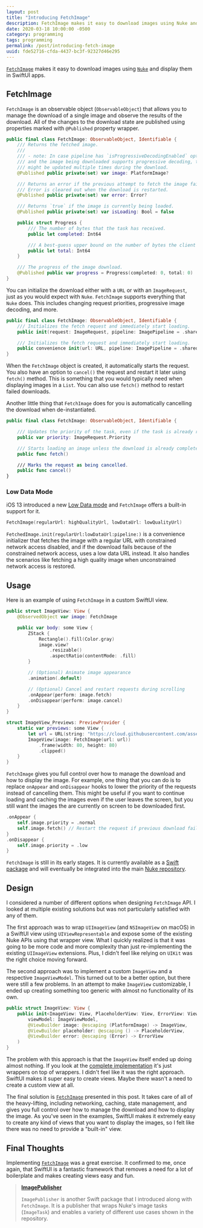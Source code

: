 ```yaml
---
layout: post
title: "Introducing FetchImage"
description: FetchImage makes it easy to download images using Nuke and display them in SwiftUI apps
date: 2020-03-18 10:00:00 -0500
category: programming
tags: programming
permalink: /post/introducing-fetch-image
uuid: fde52716-cfda-4437-bc3f-92327d46e295
---
```


[`FetchImage`](https://github.com/kean/FetchImage) makes it easy to download images using [`Nuke`](https://github.com/kean/Nuke) and display them in SwiftUI apps.

## FetchImage

`FetchImage` is an observable object (`ObservableObject`) that allows you to manage the download of a single image and observe the results of the download. All of the changes to the download state are published using properties marked with `@Published` property wrapper.

```swift
public final class FetchImage: ObservableObject, Identifiable {
    /// Returns the fetched image.
    ///
    /// - note: In case pipeline has `isProgressiveDecodingEnabled` option enabled
    /// and the image being downloaded supports progressive decoding, the `image`
    /// might be updated multiple times during the download.
    @Published public private(set) var image: PlatformImage?

    /// Returns an error if the previous attempt to fetch the image failed with an error.
    /// Error is cleared out when the download is restarted.
    @Published public private(set) var error: Error?

    /// Returns `true` if the image is currently being loaded.
    @Published public private(set) var isLoading: Bool = false

    public struct Progress {
        /// The number of bytes that the task has received.
        public let completed: Int64

        /// A best-guess upper bound on the number of bytes the client expects to send.
        public let total: Int64
    }

    /// The progress of the image download.
    @Published public var progress = Progress(completed: 0, total: 0)
}
```

You can initialize the download either with a `URL` or with an `ImageRequest`, just as you would expect with `Nuke`. `FetchImage` supports everything that `Nuke` does. This includes changing request priorities, progressive image decoding, and more.

```swift
public final class FetchImage: ObservableObject, Identifiable {
    /// Initializes the fetch request and immediately start loading.
    public init(request: ImageRequest, pipeline: ImagePipeline = .shared)

    /// Initializes the fetch request and immediately start loading.
    public convenience init(url: URL, pipeline: ImagePipeline = .shared)
}
```

When the `FetchImage` object is created, it automatically starts the request. You also have an option to `cancel()` the request and restart it later using `fetch()` method. This is something that you would typically need when displaying images in a `List`. You can also use `fetch()` method to restart failed downloads.

Another little thing that `FetchImage` does for you is automatically cancelling the download when de-instantiated.

```swift
public final class FetchImage: ObservableObject, Identifiable {

    /// Updates the priority of the task, even if the task is already running.
    public var priority: ImageRequest.Priority

	/// Starts loading an image unless the download is already completed successfully.
    public func fetch()

    /// Marks the request as being cancelled.
    public func cancel()
}
```

### Low Data Mode

iOS 13 introduced a new [Low Data mode](https://support.apple.com/en-us/HT210596) and `FetchImage` offers a built-in support for it.

```swift
FetchImage(regularUrl: highQualityUrl, lowDataUrl: lowQualityUrl)
```

`FetchedImage.init(regularUrl:lowDataUrl:pipeline:)` is a convenience initializer that fetches the image with a regular URL with constrained network access disabled, and if the download fails because of the constrained network access, uses a low data URL instead. It also handles the scenarios like fetching a high quality image when unconstrained network access is restored.

## Usage

Here is an example of using `FetchImage` in a custom SwiftUI view.

```swift
public struct ImageView: View {
    @ObservedObject var image: FetchImage

    public var body: some View {
        ZStack {
            Rectangle().fill(Color.gray)
            image.view?
                .resizable()
                .aspectRatio(contentMode: .fill)
        }

        // (Optional) Animate image appearance
        .animation(.default)

        // (Optional) Cancel and restart requests during scrolling
        .onAppear(perform: image.fetch)
        .onDisappear(perform: image.cancel)
    }
}

struct ImageView_Previews: PreviewProvider {
    static var previews: some View {
    	let url = URL(string: "https://cloud.githubusercontent.com/assets/1567433/9781817/ecb16e82-57a0-11e5-9b43-6b4f52659997.jpg")!
        ImageView(image: FetchImage(url: url))
            .frame(width: 80, height: 80)
            .clipped()
    }
}
```

`FetchImage` gives you full control over how to manage the download and how to display the image. For example, one thing that you can do is to replace `onAppear` and `onDisappear` hooks to lower the priority of the requests instead of cancelling them. This might be useful if you want to continue loading and caching the images even if the user leaves the screen, but you still want the images the are currently on screen to be downloaded first.

```swift
.onAppear {
    self.image.priority = .normal
    self.image.fetch() // Restart the request if previous download failed
}
.onDisappear {
    self.image.priority = .low
}
```

`FetchImage` is still in its early stages. It is currently available as a [Swift package](https://github.com/kean/FetchImage) and will eventually be integrated into the main [Nuke repository](https://github.com/kean/Nuke).

## Design

I considered a number of different options when designing `FetchImage` API. I looked at multiple existing solutions but was not particularly satisfied with any of them.

The first approach was to wrap `UIImageView` (and `NSImageView` on macOS) in a SwiftUI view using `UIViewRepresentable` and expose some of the existing Nuke APIs using that wrapper view. What I quickly realized is that it was going to be more code and more complexity than just re-implementing the existing `UIImageView` extensions. Plus, I didn't feel like relying on `UIKit` was the right choice moving forward.

The second approach was to implement a custom `ImageView` and a respective `ImageViewModel`. This turned out to be a better option, but there were still a few problems. In an attempt to make `ImageView` customizable, I ended up creating something too generic with almost no functionality of its own.

```swift
public struct ImageView: View {
    public init<ImageView: View, PlaceholderView: View, ErrorView: View>(
        viewModel: ImageViewModel,
        @ViewBuilder image: @escaping (PlatformImage) -> ImageView,
        @ViewBuilder placeholder: @escaping () -> PlaceholderView,
        @ViewBuilder error: @escaping (Error) -> ErrorView
    ) 
}
```

The problem with this approach is that the `ImageView` itself ended up doing almost nothing. If you look at the [complete implementation](https://gist.github.com/kean/06dbb043b65c3a22b21a0adb1bee25d6) it's just wrappers on top of wrappers. I didn't feel like it was the right approach. SwiftUI makes it super easy to create views. Maybe there wasn't a need to create a custom view at all.

The final solution is [`FetchImage`](https://github.com/kean/FetchImage) presented in this post. It takes care of all of the heavy-lifting, including networking, caching, state management, and gives you full control over how to manage the download and how to display the image. As you've seen in the examples, SwiftUI makes it extremely easy to create any kind of views that you want to display the images, so I felt like there was no need to provide a "built-in" view.

## Final Thoughts

Implementing [`FetchImage`](https://github.com/kean/FetchImage) was a great exercise. It confirmed to me, once again, that SwiftUI is a fantastic framework that removes a need for a lot of boilerplate and makes creating views easy and fun.

> [**ImagePublisher**](https://github.com/kean/ImagePublisher)
>
> `ImagePublisher` is another Swift package that I introduced along with `FetchImage`. It is a publisher that wraps Nuke's image tasks (`ImageTask`) and enables a variety of different use cases shown in the repository.
